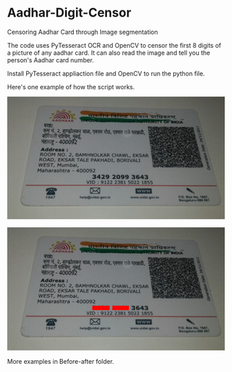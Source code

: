 # Aadhar-Digit-Censor
Censoring Aadhar Card through Image segmentation


The code uses PyTesseract OCR and OpenCV to censor the first 8 digits of a picture of any aadhar card. It can also read the image and tell you the person's Aadhar card number.

Install PyTesseract appliaction file and OpenCV to run the python file.

Here's one example of how the script works. 

![test](https://github.com/Siddharth-Gautam0/Aadhar-Digit-Censor/blob/main/Before-after/img1.png)

![test2](https://github.com/Siddharth-Gautam0/Aadhar-Digit-Censor/blob/main/Before-after/img1-c.png)


More examples in Before-after folder.
